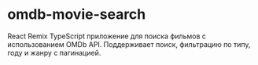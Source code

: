 # omdb-movie-search
React Remix TypeScript приложение для поиска фильмов с использованием OMDb API. Поддерживает поиск, фильтрацию по типу, году и жанру с пагинацией.
